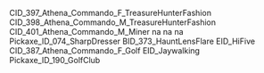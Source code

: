 CID_397_Athena_Commando_F_TreasureHunterFashion
CID_398_Athena_Commando_M_TreasureHunterFashion
CID_401_Athena_Commando_M_Miner
na
na
na
Pickaxe_ID_074_SharpDresser
BID_373_HauntLensFlare
EID_HiFive
CID_387_Athena_Commando_F_Golf
EID_Jaywalking
Pickaxe_ID_190_GolfClub
